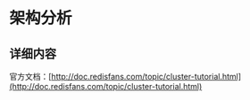 # 架构分析



## 详细内容

官方文档：[http://doc.redisfans.com/topic/cluster-tutorial.html](http://doc.redisfans.com/topic/cluster-tutorial.html)





